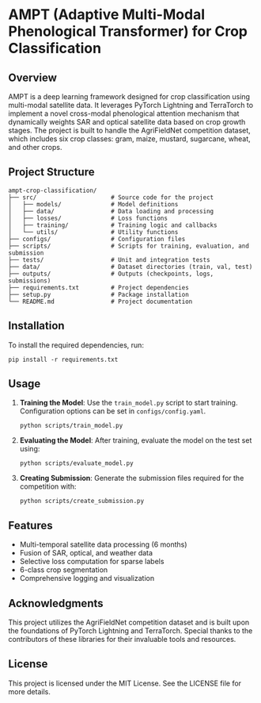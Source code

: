 # AMPT (Adaptive Multi-Modal Phenological Transformer) for Crop Classification

## Overview
AMPT is a deep learning framework designed for crop classification using multi-modal satellite data. It leverages PyTorch Lightning and TerraTorch to implement a novel cross-modal phenological attention mechanism that dynamically weights SAR and optical satellite data based on crop growth stages. The project is built to handle the AgriFieldNet competition dataset, which includes six crop classes: gram, maize, mustard, sugarcane, wheat, and other crops.

## Project Structure
```
ampt-crop-classification/
├── src/                     # Source code for the project
│   ├── models/              # Model definitions
│   ├── data/                # Data loading and processing
│   ├── losses/              # Loss functions
│   ├── training/            # Training logic and callbacks
│   └── utils/               # Utility functions
├── configs/                 # Configuration files
├── scripts/                 # Scripts for training, evaluation, and submission
├── tests/                   # Unit and integration tests
├── data/                    # Dataset directories (train, val, test)
├── outputs/                 # Outputs (checkpoints, logs, submissions)
├── requirements.txt         # Project dependencies
├── setup.py                 # Package installation
└── README.md                # Project documentation
```

## Installation
To install the required dependencies, run:
```
pip install -r requirements.txt
```

## Usage
1. **Training the Model**: Use the `train_model.py` script to start training. Configuration options can be set in `configs/config.yaml`.
   ```
   python scripts/train_model.py
   ```

2. **Evaluating the Model**: After training, evaluate the model on the test set using:
   ```
   python scripts/evaluate_model.py
   ```

3. **Creating Submission**: Generate the submission files required for the competition with:
   ```
   python scripts/create_submission.py
   ```

## Features
- Multi-temporal satellite data processing (6 months)
- Fusion of SAR, optical, and weather data
- Selective loss computation for sparse labels
- 6-class crop segmentation
- Comprehensive logging and visualization

## Acknowledgments
This project utilizes the AgriFieldNet competition dataset and is built upon the foundations of PyTorch Lightning and TerraTorch. Special thanks to the contributors of these libraries for their invaluable tools and resources.

## License
This project is licensed under the MIT License. See the LICENSE file for more details.